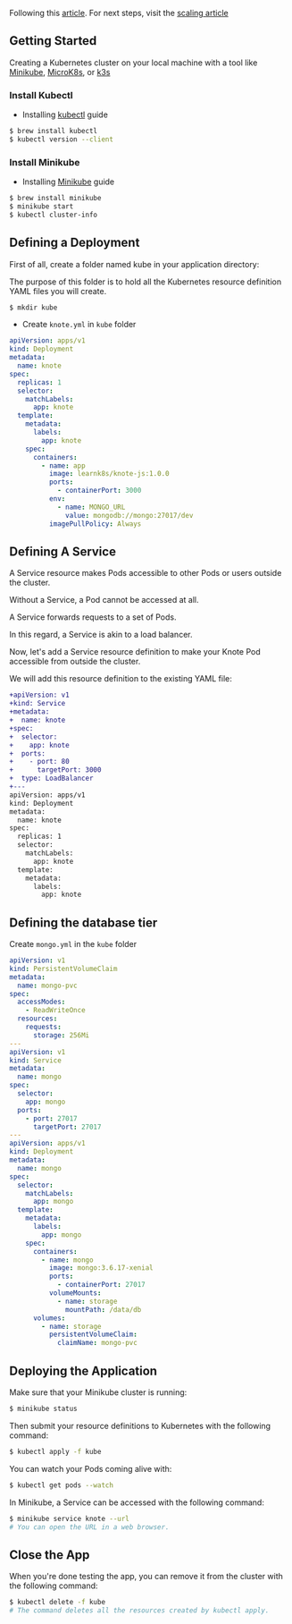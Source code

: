 Following this [article](https://learnk8s.io/deploying-nodejs-kubernetes). For next steps, visit the [scaling article](https://learnk8s.io/scaling-nodejs-kubernetes)

## Getting Started
Creating a Kubernetes cluster on your local machine with a tool like [Minikube](https://kubernetes.io/docs/setup/learning-environment/minikube/), [MicroK8s](https://microk8s.io/), or [k3s](https://k3s.io/)

### Install Kubectl
- Installing [kubectl](https://kubernetes.io/docs/tasks/tools/install-kubectl/) guide

```sh
$ brew install kubectl
$ kubectl version --client
```

### Install Minikube
- Installing [Minikube](https://kubernetes.io/docs/tasks/tools/install-minikube/) guide

```sh
$ brew install minikube
$ minikube start
$ kubectl cluster-info
```

## Defining a Deployment
First of all, create a folder named kube in your application directory:

The purpose of this folder is to hold all the Kubernetes resource definition YAML files you will create.

```sh
$ mkdir kube
```

- Create `knote.yml` in `kube` folder
```yml
apiVersion: apps/v1
kind: Deployment
metadata:
  name: knote
spec:
  replicas: 1
  selector:
    matchLabels:
      app: knote
  template:
    metadata:
      labels:
        app: knote
    spec:
      containers:
        - name: app
          image: learnk8s/knote-js:1.0.0
          ports:
            - containerPort: 3000
          env:
            - name: MONGO_URL
              value: mongodb://mongo:27017/dev
          imagePullPolicy: Always
```

## Defining A Service
A Service resource makes Pods accessible to other Pods or users outside the cluster.

Without a Service, a Pod cannot be accessed at all.

A Service forwards requests to a set of Pods.

In this regard, a Service is akin to a load balancer.

Now, let's add a Service resource definition to make your Knote Pod accessible from outside the cluster.

We will add this resource definition to the existing YAML file:

```diff
+apiVersion: v1
+kind: Service
+metadata:
+  name: knote
+spec:
+  selector:
+    app: knote
+  ports:
+    - port: 80
+      targetPort: 3000
+  type: LoadBalancer
+---
apiVersion: apps/v1
kind: Deployment
metadata:
  name: knote
spec:
  replicas: 1
  selector:
    matchLabels:
      app: knote
  template:
    metadata:
      labels:
        app: knote
```

## Defining the database tier
Create `mongo.yml` in the `kube` folder
```yml
apiVersion: v1
kind: PersistentVolumeClaim
metadata:
  name: mongo-pvc
spec:
  accessModes:
    - ReadWriteOnce
  resources:
    requests:
      storage: 256Mi
---
apiVersion: v1
kind: Service
metadata:
  name: mongo
spec:
  selector:
    app: mongo
  ports:
    - port: 27017
      targetPort: 27017
---
apiVersion: apps/v1
kind: Deployment
metadata:
  name: mongo
spec:
  selector:
    matchLabels:
      app: mongo
  template:
    metadata:
      labels:
        app: mongo
    spec:
      containers:
        - name: mongo
          image: mongo:3.6.17-xenial
          ports:
            - containerPort: 27017
          volumeMounts:
            - name: storage
              mountPath: /data/db
      volumes:
        - name: storage
          persistentVolumeClaim:
            claimName: mongo-pvc
```

## Deploying the Application

Make sure that your Minikube cluster is running:
```sh
$ minikube status
```

Then submit your resource definitions to Kubernetes with the following command:
```sh
$ kubectl apply -f kube
```

You can watch your Pods coming alive with:
```sh
$ kubectl get pods --watch
```

In Minikube, a Service can be accessed with the following command:
```sh
$ minikube service knote --url
# You can open the URL in a web browser.
```

## Close the App

When you're done testing the app, you can remove it from the cluster with the following command:
```sh
$ kubectl delete -f kube
# The command deletes all the resources created by kubectl apply.
```

